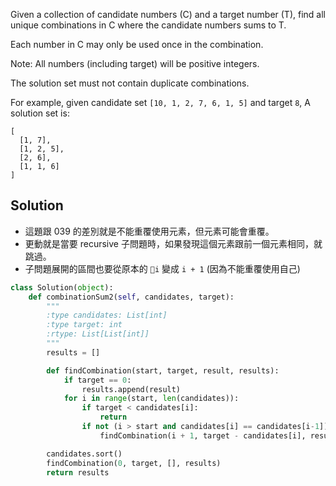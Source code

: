 Given a collection of candidate numbers (C) and a target number (T), find all unique combinations in C where the candidate numbers sums to T.

Each number in C may only be used once in the combination.

Note:
All numbers (including target) will be positive integers.

The solution set must not contain duplicate combinations.

For example, given candidate set `[10, 1, 2, 7, 6, 1, 5]` and target `8`,
A solution set is:

```
[
  [1, 7],
  [1, 2, 5],
  [2, 6],
  [1, 1, 6]
]
```


Solution
--------

*   這題跟 039 的差別就是不能重覆使用元素，但元素可能會重覆。
*   更動就是當要 recursive 子問題時，如果發現這個元素跟前一個元素相同，就跳過。
*   子問題展開的區間也要從原本的 `i` 變成 `i + 1` (因為不能重覆使用自己)

```python
class Solution(object):
    def combinationSum2(self, candidates, target):
        """
        :type candidates: List[int]
        :type target: int
        :rtype: List[List[int]]
        """
        results = []

        def findCombination(start, target, result, results):
            if target == 0:
                results.append(result)
            for i in range(start, len(candidates)):
                if target < candidates[i]:
                    return
                if not (i > start and candidates[i] == candidates[i-1]):
                    findCombination(i + 1, target - candidates[i], result + [candidates[i]], results)

        candidates.sort()
        findCombination(0, target, [], results)
        return results
```
